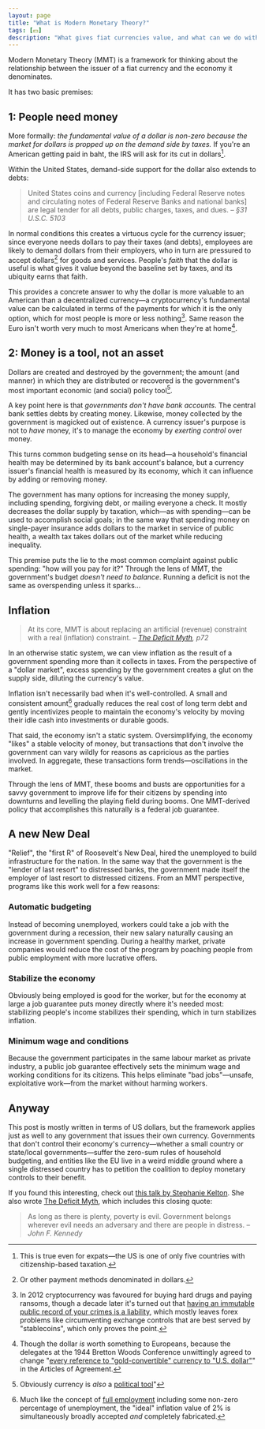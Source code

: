 ```yaml
---
layout: page
title: "What is Modern Monetary Theory?"
tags: [💵]
description: "What gives fiat currencies value, and what can we do with them?"
---
```


Modern Monetary Theory (MMT) is a framework for thinking about the relationship between the issuer of a fiat currency and the economy it denominates.

It has two basic premises:

## 1: People need money

More formally: _the fundamental value of a dollar is non-zero because the market for dollars is propped up on the demand side by taxes._ If you're an American getting paid in baht, the IRS will ask for its cut in dollars[^expats].

Within the United States, demand-side support for the dollar also extends to debts:

> United States coins and currency [including Federal Reserve notes and circulating notes of Federal Reserve Banks and national banks] are legal tender for all debts, public charges, taxes, and dues.
> <cite>– §31 U.S.C. 5103</cite>

In normal conditions this creates a virtuous cycle for the currency issuer; since everyone needs dollars to pay their taxes (and debts), employees are likely to demand dollars from their employers, who in turn are pressured to accept dollars[^denom] for goods and services. People's _faith_ that the dollar is useful is what gives it value beyond the baseline set by taxes, and its ubiquity earns that faith.

This provides a concrete answer to why the dollar is more valuable to an American than a decentralized currency—a cryptocurrency's fundamental value can be calculated in terms of the payments for which it is the only option, which for most people is more or less nothing[^ransom]. Same reason the Euro isn't worth very much to most Americans when they're at home[^tradecurrency].

## 2: Money is a tool, not an asset

Dollars are created and destroyed by the government; the amount (and manner) in which they are distributed or recovered is the government's most important economic (and social) policy tool[^political].

A key point here is that _governments don't have bank accounts_. The central bank settles debts by creating money. Likewise, money collected by the government is magicked out of existence. A currency issuer's purpose is not to _have_ money, it's to manage the economy by _exerting control_ over money.

This turns common budgeting sense on its head—a household's financial health may be determined by its bank account's balance, but a currency issuer's financial health is measured by its economy, which it can influence by adding or removing money.

The government has many options for increasing the money supply, including spending, forgiving debt, or mailing everyone a check. It mostly decreases the dollar supply by taxation, which—as with spending—can be used to accomplish social goals; in the same way that spending money on single-payer insurance adds dollars to the market in service of public health, a wealth tax takes dollars out of the market while reducing inequality.

<!--
> We can, and must, tax the rich. But not because we can't afford to do anything without them. We shoudl tax billionaires to rebalance the distribution of wealth and income and to protect the health of our democracy.
> 
> — The Deficit Myth, p12
-->

This premise puts the lie to the most common complaint against public spending: "how will you pay for it?" Through the lens of MMT, the government's budget _doesn't need to balance_. Running a deficit is not the same as overspending unless it sparks… 

## Inflation

> At its core, MMT is about replacing an artificial (revenue) constraint with a real (inflation) constraint.
> <cite>– [The Deficit Myth](https://stephaniekelton.com/book/), p72</cite>

In an otherwise static system, we can view inflation as the result of a government spending more than it collects in taxes. From the perspective of a "dollar market", excess spending by the government creates a glut on the supply side, diluting the currency's value.

Inflation isn't necessarily bad when it's well-controlled. A small and consistent amount[^twopercent] gradually reduces the real cost of long term debt and gently incentivizes people to maintain the economy's velocity by moving their idle cash into investments or durable goods.

That said, the economy isn't a static system. Oversimplifying, the economy "likes" a stable velocity of money, but transactions that don't involve the government can vary wildly for reasons as capricious as the parties involved. In aggregate, these transactions form trends—oscillations in the market.

Through the lens of MMT, these booms and busts are opportunities for a savvy government to improve life for their citizens by spending into downturns and levelling the playing field during booms. One MMT-derived policy that accomplishes this naturally is a federal job guarantee.

## A new New Deal

"Relief", the "first R" of Roosevelt's New Deal, hired the unemployed to build infrastructure for the nation. In the same way that the government is the "lender of last resort" to distressed banks, the government made itself the employer of last resort to distressed citizens. From an MMT perspective, programs like this work well for a few reasons:

### Automatic budgeting

Instead of becoming unemployed, workers could take a job with the government during a recession, their new salary naturally causing an increase in government spending. During a healthy market, private companies would reduce the cost of the program by poaching people from public employment with more lucrative offers.

### Stabilize the economy

Obviously being employed is good for the worker, but for the economy at large a job guarantee puts money directly where it's needed most: stabilizing people's income stabilizes their spending, which in turn stabilizes inflation.

### Minimum wage and conditions

Because the government participates in the same labour market as private industry, a public job guarantee effectively sets the minimum wage and working conditions for its citizens. This helps eliminate "bad jobs"—unsafe, exploitative work—from the market without harming workers.

## Anyway

This post is mostly written in terms of US dollars, but the framework applies just as well to any government that issues their own currency. Governments that don't control their economy's currency—whether a small country or state/local governments—suffer the zero-sum rules of household budgeting, and entities like the EU live in a weird middle ground where a single distressed country has to petition the coalition to deploy monetary controls to their benefit.

If you found this interesting, check out [this talk by Stephanie Kelton](https://www.youtube.com/watch?v=FATQ0Yf0Fhc). She also wrote [The Deficit Myth](https://stephaniekelton.com/book/), which includes this closing quote:

> As long as there is plenty, poverty is evil. Government belongs wherever evil needs an adversary and there are people in distress.
> <cite>– John F. Kennedy</cite>

[^expats]: This is true even for expats—the US is one of only five countries with citizenship-based taxation.
[^denom]: Or other payment methods denominated in dollars.
[^ransom]: In 2012 cryptocurrency was favoured for buying hard drugs and paying ransoms, though a decade later it's turned out that [having an immutable public record of your crimes is a liability](https://www.bloomberg.com/opinion/articles/2023-04-13/twitter-gets-into-the-stock-business), which mostly leaves forex problems like circumventing exchange controls that are best served by "stablecoins", which only proves the point.
[^tradecurrency]: Though the dollar _is_ worth something to Europeans, because the delegates at the 1944 Bretton Woods Conference unwittingly agreed to change "[every reference to "gold-convertible" currency to "U.S. dollar"](https://www.npr.org/transcripts/526051566#:~:text=That%20night%2C%20they%20went%20through%20the%20draft%20IMF%20Articles%20of%20Agreement%2C%20ultimately%2096%20pages%2C%20and%20changed%20every%20reference%20to%20gold-convertible%20currency%20to%20U.S.%20dollar)" in the Articles of Agreement.
[^political]: Obviously currency is _also_ a [political tool](https://www.bitsaboutmoney.com/archive/bond-villain-compliance-strategy/#:~:text=Dollarization%20is%20very%20intentionally%20wielded%20like%20a%20club%20to%20accomplish%20the%20U.S.’s%20goals)"
[^twopercent]: Much like the concept of [full employment](https://www.investopedia.com/terms/f/fullemployment.asp) including some non-zero percentage of unemployment, the "ideal" inflation value of 2% is simultaneously broadly accepted _and_ completely fabricated.
